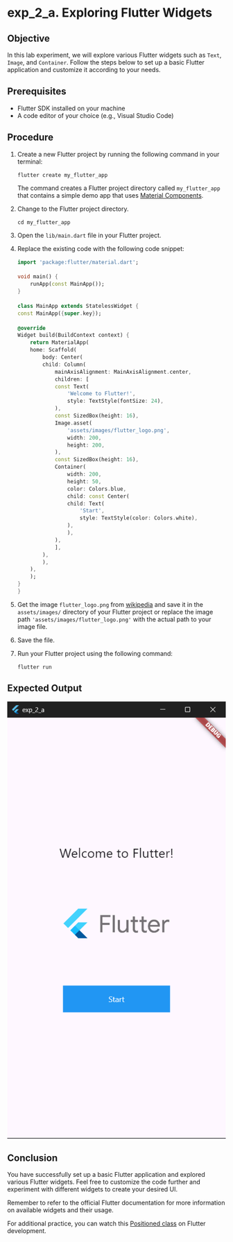 # exp_2_a.  Exploring Flutter Widgets

## Objective
In this lab experiment, we will explore various Flutter widgets such as `Text`, `Image`, and `Container`. Follow the steps below to set up a basic Flutter application and customize it according to your needs.

## Prerequisites
- Flutter SDK installed on your machine
- A code editor of your choice (e.g., Visual Studio Code)

## Procedure

1. Create a new Flutter project by running the following command in your terminal:
    ```
    flutter create my_flutter_app
    ```
    The command creates a Flutter project directory called `my_flutter_app` that contains a simple demo app that uses [Material Components](https://m3.material.io/components).

2. Change to the Flutter project directory.
    ```
    cd my_flutter_app
    ```
3. Open the `lib/main.dart` file in your Flutter project.

4. Replace the existing code with the following code snippet:

    ```dart
    import 'package:flutter/material.dart';

    void main() {
        runApp(const MainApp());
    }

    class MainApp extends StatelessWidget {
    const MainApp({super.key});

    @override
    Widget build(BuildContext context) {
        return MaterialApp(
        home: Scaffold(
            body: Center(
            child: Column(
                mainAxisAlignment: MainAxisAlignment.center,
                children: [
                const Text(
                    'Welcome to Flutter!',
                    style: TextStyle(fontSize: 24),
                ),
                const SizedBox(height: 16),
                Image.asset(
                    'assets/images/flutter_logo.png',
                    width: 200,
                    height: 200,
                ),
                const SizedBox(height: 16),
                Container(
                    width: 200,
                    height: 50,
                    color: Colors.blue,
                    child: const Center(
                    child: Text(
                        'Start',
                        style: TextStyle(color: Colors.white),
                    ),
                    ),
                ),
                ],
            ),
            ),
        ),
        );
    }
    }
    ```
5. Get the image `flutter_logo.png` from [wikipedia](https://en.wikipedia.org/wiki/File:Google-flutter-logo.png) and save it in the `assets/images/` directory of your Flutter project or replace the image path `'assets/images/flutter_logo.png'` with the actual path to your image file.

6. Save the file.

7. Run your Flutter project using the following command:
    ```
    flutter run
    ```

## Expected Output
![exp_2_a_output](image.png)

## Conclusion
You have successfully set up a basic Flutter application and explored various Flutter widgets. Feel free to customize the code further and experiment with different widgets to create your desired UI. 

Remember to refer to the official Flutter documentation for more information on available widgets and their usage.

For additional practice, you can watch this [Positioned class](https://youtu.be/EgtPleVwxBQ) on Flutter development.